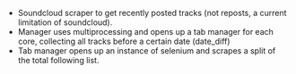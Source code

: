   * Soundcloud scraper to get recently posted tracks (not reposts, a current limitation of soundcloud). 
  * Manager uses multiprocessing and opens up a tab manager for each core, collecting all tracks before a certain date (date_diff)
  * Tab manager opens up an instance of selenium and scrapes a split of the total following list.
